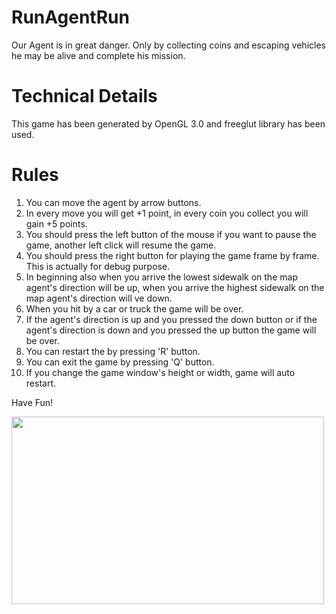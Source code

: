 # RunAgentRun

Our Agent is in great danger. Only by collecting coins and escaping vehicles he may be alive and complete his mission.

# Technical Details

This game has been generated by OpenGL 3.0 and freeglut library has been used.

# Rules
1. You can move the agent by arrow buttons.
2. In every move you will get +1 point, in every coin you collect you will gain +5 points.
3. You should press the left button of the mouse if you want to pause the game, another left click will resume the game. 
4. You should press the right button for playing the game frame by frame. This is actually for debug purpose.
5. In beginning also when you arrive the lowest sidewalk on the map agent's direction will be up, when you arrive the highest sidewalk on the map agent's direction will ve down.
6. When you hit by a car or truck the game will be over.
7. If the agent's direction is up and you pressed the down button or if the agent's direction is down and you pressed the up button the game will be over.
8. You can restart the by pressing 'R' button.
9. You can exit the game by pressing 'Q' button.
10. If you change the game window's height or width, game will auto restart.

Have Fun!

<img src="https://media.giphy.com/media/UqBRwbbSsEwUZ0NaEk/giphy.gif" width="500" height="300" />

